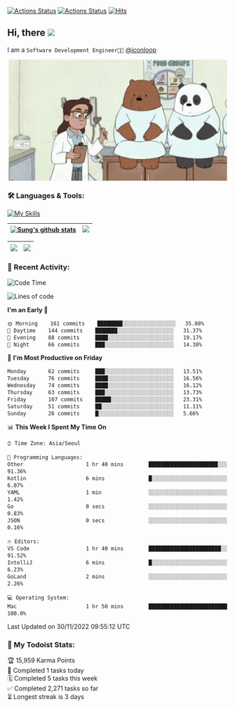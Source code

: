 
[![Actions Status](https://github.com/ddok2/ddok2/workflows/Todoist%20Readme/badge.svg)](https://github.com/ddok2/ddok2/actions)
[![Actions Status](https://github.com/ddok2/ddok2/workflows/wakatime-stats/badge.svg)](https://github.com/ddok2/ddok2/actions)
[![Hits](https://hits.seeyoufarm.com/api/count/incr/badge.svg?url=https%3A%2F%2Fgithub.com%2Fddok2&count_bg=%23FF9595&title_bg=%23555555&icon=github.svg&icon_color=%23FFFFFF&title=hits&edge_flat=false)](https://hits.seeyoufarm.com)

<!-- ![visitors](https://visitor-badge.laobi.icu/badge?page_id=ddok2.ddok2) -->
## Hi, there <img src="https://raw.githubusercontent.com/MartinHeinz/MartinHeinz/master/wave.gif" width="3%">

I am a `Software Development Engineer🧑‍💻` [@iconloop](https://github.com/iconloop)


<p align="center">
    <img align="center" alt="GIF" src="img/debugging.gif" />
</p>


### 🛠 Languages & Tools:

[![My Skills](https://skillicons.dev/icons?i=go,js,ts,py,express,react,svelte,jquery,pug,mongodb,mysql,redis,aws,docker,kubernetes)](https://skillicons.dev)


| <a href="https://github-readme-stats.vercel.app/api?username=ddok2&show_icons=true&include_all_commits=true&count_private=true&theme=buefy&hide_border=true"><img align="center" src="https://github-readme-stats.vercel.app/api?username=ddok2&show_icons=true&include_all_commits=true&count_private=true&theme=buefy&hide_border=true" alt="Sung's github stats" /></a> | <a href="https://github.com/ddok2"><img src="http://github-readme-streak-stats.herokuapp.com?user=ddok2&hide_border=true" /></a> |
| ------------- |------------- |


| <a href="https://github.com/ddok2"><img align="center" src="https://github-readme-stats.vercel.app/api/top-langs/?username=ddok2&theme=buefy&hide=html,css&hide_border=true" /></a> | <a href="https://github.com/ddok2"><img align="center" src="https://activity-graph.herokuapp.com/graph?username=ddok2&theme=github&hide_border=true" height="250" /></a> |
| ------------- |--------------------------------------------------------------------------------------------------------------------------------------------------------------------------|


<!-- <details open>
    <summary>📈 My GitHub Stats</summary>
    <p align="center">
        <a href="https://github.com/ddok2">
            <img align="center" src="https://github-readme-stats.vercel.app/api?username=ddok2&show_icons=true&include_all_commits=true&count_private=true&theme=buefy&hide_border=true" alt="Sung's github stats" />
        </a>
    </p>
</details>
<details>
    <summary>💬 Top Languages</summary>
    <p align="center"> 
        <a href="https://github.com/ddok2">
            <img align="center" src="https://github-readme-stats.vercel.app/api/top-langs/?username=ddok2&layout=compact&theme=buefy&hide=html,css&hide_border=true" />
        </a>
    </p>
</details> -->


### 🌈 Recent Activity:
<!--START_SECTION:waka-->
![Code Time](http://img.shields.io/badge/Code%20Time-1%2C872%20hrs%2028%20mins-blue)

![Lines of code](https://img.shields.io/badge/From%20Hello%20World%20I%27ve%20Written-4%20Million%20lines%20of%20code-blue)

**I'm an Early 🐤** 

```text
🌞 Morning    161 commits    ████████░░░░░░░░░░░░░░░░░   35.08% 
🌆 Daytime    144 commits    ███████░░░░░░░░░░░░░░░░░░   31.37% 
🌃 Evening    88 commits     ████░░░░░░░░░░░░░░░░░░░░░   19.17% 
🌙 Night      66 commits     ███░░░░░░░░░░░░░░░░░░░░░░   14.38%

```
📅 **I'm Most Productive on Friday** 

```text
Monday       62 commits     ███░░░░░░░░░░░░░░░░░░░░░░   13.51% 
Tuesday      76 commits     ████░░░░░░░░░░░░░░░░░░░░░   16.56% 
Wednesday    74 commits     ████░░░░░░░░░░░░░░░░░░░░░   16.12% 
Thursday     63 commits     ███░░░░░░░░░░░░░░░░░░░░░░   13.73% 
Friday       107 commits    █████░░░░░░░░░░░░░░░░░░░░   23.31% 
Saturday     51 commits     ██░░░░░░░░░░░░░░░░░░░░░░░   11.11% 
Sunday       26 commits     █░░░░░░░░░░░░░░░░░░░░░░░░   5.66%

```


📊 **This Week I Spent My Time On** 

```text
⌚︎ Time Zone: Asia/Seoul

💬 Programming Languages: 
Other                    1 hr 40 mins        ██████████████████████░░░   91.36% 
Kotlin                   6 mins              █░░░░░░░░░░░░░░░░░░░░░░░░   6.07% 
YAML                     1 min               ░░░░░░░░░░░░░░░░░░░░░░░░░   1.42% 
Go                       0 secs              ░░░░░░░░░░░░░░░░░░░░░░░░░   0.83% 
JSON                     0 secs              ░░░░░░░░░░░░░░░░░░░░░░░░░   0.16%

🔥 Editors: 
VS Code                  1 hr 40 mins        ███████████████████████░░   91.52% 
IntelliJ                 6 mins              █░░░░░░░░░░░░░░░░░░░░░░░░   6.23% 
GoLand                   2 mins              ░░░░░░░░░░░░░░░░░░░░░░░░░   2.26%

💻 Operating System: 
Mac                      1 hr 50 mins        █████████████████████████   100.0%

```


 Last Updated on 30/11/2022 09:55:12 UTC
<!--END_SECTION:waka-->

### 🚧 My Todoist Stats:
<!-- TODO-IST:START -->
🏆  15,959 Karma Points           
🌸  Completed 1 tasks today           
🗓  Completed 5 tasks this week           
✅  Completed 2,271 tasks so far           
⏳  Longest streak is 3 days
<!-- TODO-IST:END -->

